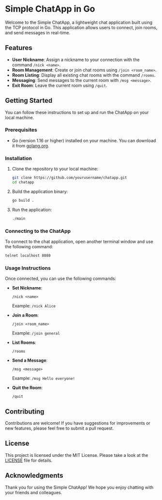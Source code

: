 # Simple ChatApp in Go

Welcome to the Simple ChatApp, a lightweight chat application built using the TCP protocol in Go. This application allows users to connect, join rooms, and send messages in real-time.

## Features

- **User Nickname**: Assign a nickname to your connection with the command `/nick <name>`.
- **Room Management**: Create or join chat rooms using `/join <room_name>`.
- **Room Listing**: Display all existing chat rooms with the command `/rooms`.
- **Messaging**: Send messages to the current room with `/msg <message>`.
- **Exit Room**: Leave the current room using `/quit`.

## Getting Started

You can follow these instructions to set up and run the ChatApp on your local machine.

### Prerequisites

- Go (version 1.16 or higher) installed on your machine. You can download it from [golang.org](https://golang.org/dl/).

### Installation

1. Clone the repository to your local machine:
   ```bash
   git clone https://github.com/yourusername/chatapp.git
   cd chatapp
   ```

2. Build the application binary:
   ```bash
   go build .
   ```

3. Run the application:
   ```bash
   ./main
   ```

### Connecting to the ChatApp

To connect to the chat application, open another terminal window and use the following command:

```bash
telnet localhost 8080
```

### Usage Instructions

Once connected, you can use the following commands:

- **Set Nickname**: 
  ```
  /nick <name>
  ```
  Example: `/nick Alice`

- **Join a Room**: 
  ```
  /join <room_name>
  ```
  Example: `/join general`

- **List Rooms**: 
  ```
  /rooms
  ```

- **Send a Message**: 
  ```
  /msg <message>
  ```
  Example: `/msg Hello everyone!`

- **Quit the Room**: 
  ```
  /quit
  ```

## Contributing

Contributions are welcome! If you have suggestions for improvements or new features, please feel free to submit a pull request.

## License

This project is licensed under the MIT License. Please take a look at the [LICENSE](LICENSE) file for details.

## Acknowledgments

Thank you for using the Simple ChatApp! We hope you enjoy chatting with your friends and colleagues.
